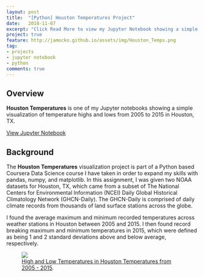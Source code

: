 ```yaml
---
layout: post
title:  "[Python] Houston Temperatures Project"
date:   2018-11-07
excerpt: "Click Read More to view my Jupyter Notebook showing a simple visualization of temperature highs and lows from 2005 to 2015 in Houston, TX"
project: true
feature: http://jamocko.github.io/assets/img/Houston_Temps.png
tag:
- projects
- jupyter notebook
- python
comments: true
---
```


## Overview
<b>Houston Temperatures</b> is one of my Jupyter notebooks showing a simple visualization of temperature highs and lows from 2005 to 2015 in Houston, TX.  

<div markdown="0"><a href="http://juliemocko.com/notebooks/houston-temps/" class="btn btn-info">View Jupyter Notebook</a></div> 

## Background

The **Houston Temperatures** visualization project is part of a Python based Coursera Data Science course I have taken in order to expand my skills with pandas, numpy, and matplotlib. In this assignment, I was given two NOAA datasets for Houston, TX, which came from a subset of The National Centers for Environmental Information (NCEI) Daily Global Historical Climatology Network (GHCN-Daily). The GHCN-Daily is comprised of daily climate records from thousands of land surface stations across the globe.

I found the average maximum and minimum recorded temperatures across weather stations in Houston between 2005 and 2015.  I then found record breaking maximum and minimum temperatures in 2015, which were defined as being 1 and 2 standard deviations above and below average, respectively.

<figure>
	<a href="http://juliemocko.com/notebooks/houston-temps/"><img src="http://jamocko.github.io/assets/img/Houston_Temps.png"></a>
	<figcaption><a href="http://juliemocko.com/notebooks/houston-temps/" title="Houston Temperatures Jupyter Notebook">High and Low Temperatures in Houston Temperatures from 2005 - 2015</a>.</figcaption>
</figure>
